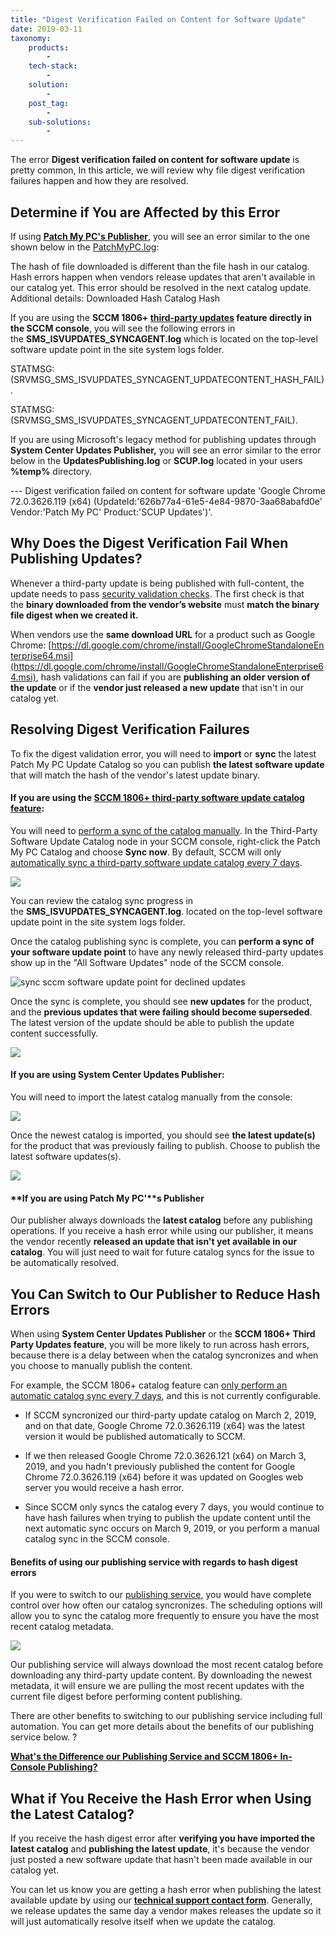 ```yaml
---
title: "Digest Verification Failed on Content for Software Update"
date: 2019-03-11
taxonomy:
    products:
        - 
    tech-stack:
        - 
    solution:
        - 
    post_tag:
        - 
    sub-solutions:
        - 
---
```


The error **Digest verification failed on content for software update** is pretty common, In this article, we will review why file digest verification failures happen and how they are resolved.

## Determine if You are Affected by this Error

If using **[Patch My PC's Publisher](/docs)**, you will see an error similar to the one shown below in the [PatchMyPC.log](/collecting-log-files-for-patch-my-pc-support#publishing-in-console-logs):

The hash of file downloaded is different than the file hash in our catalog. Hash errors happen when vendors release updates that aren't available in our catalog yet. This error should be resolved in the next catalog update. Additional details: Downloaded Hash Catalog Hash

If you are using the **SCCM 1806+ [third-party updates](https://docs.microsoft.com/en-us/mem/configmgr/sum/deploy-use/third-party-software-updates) feature directly in the SCCM console**, you will see the following errors in the **SMS\_ISVUPDATES\_SYNCAGENT.log** which is located on the top-level software update point in the site system logs folder.

STATMSG: (SRVMSG\_SMS\_ISVUPDATES\_SYNCAGENT\_UPDATECONTENT\_HASH\_FAIL).

STATMSG: (SRVMSG\_SMS\_ISVUPDATES\_SYNCAGENT\_UPDATECONTENT\_FAIL).

If you are using Microsoft's legacy method for publishing updates through **System Center Updates Publisher,** you will see an error similar to the error below in the **UpdatesPublishing.log** or **SCUP.log** located in your users **%temp%** directory.

\--- Digest verification failed on content for software update 'Google Chrome 72.0.3626.119 (x64) (UpdateId:'626b77a4-61e5-4e84-9870-3aa68abafd0e' Vendor:'Patch My PC' Product:'SCUP Updates')'.

## Why Does the Digest Verification Fail When Publishing Updates?

Whenever a third-party update is being published with full-content, the update needs to pass [security validation checks](https://patchmypc.com/deep-dive-into-security-validation-of-third-party-software-updates-in-microsoft-sccm). The first check is that the **binary downloaded from the vendor’s website** must **match the binary file digest when we created it.**

When vendors use the **same download URL** for a product such as Google Chrome: [https://dl.google.com/chrome/install/GoogleChromeStandaloneEnterprise64.msi](https://dl.google.com/chrome/install/GoogleChromeStandaloneEnterprise64.msi), hash validations can fail if you are **publishing an older version of the update** or if the **vendor just released a new update** that isn't in our catalog yet.

## Resolving Digest Verification Failures

To fix the digest validation error, you will need to **import** or **sync** the latest Patch My PC Update Catalog so you can publish **the latest software update** that will match the hash of the vendor's latest update binary.

#### **If you are using the [SCCM 1806+ third-party software update catalog feature](https://docs.microsoft.com/en-us/mem/configmgr/sum/deploy-use/third-party-software-updates):**

You will need to [perform a sync of the catalog manually](https://docs.microsoft.com/en-us/mem/configmgr/sum/deploy-use/third-party-software-updates#subscribe-to-a-third-party-catalog-and-sync-updates). In the Third-Party Software Update Catalog node in your SCCM console, right-click the Patch My PC Catalog and choose **Sync now**. By default, SCCM will only [automatically sync a third-party software update catalog every 7 days](https://docs.microsoft.com/en-us/mem/configmgr/sum/deploy-use/third-party-software-updates#subscribe-to-a-third-party-catalog-and-sync-updates).

![](../../_images/force-third-party-software-update-catalog-sync-in-the-sccm-console.png)

You can review the catalog sync progress in the **SMS\_ISVUPDATES\_SYNCAGENT.log**. located on the top-level software update point in the site system logs folder.

Once the catalog publishing sync is complete, you can **perform a sync of your software update point** to have any newly released third-party updates show up in the "All Software Updates" node of the SCCM console.

![sync sccm software update point for declined updates](images/sync-sccm-software-update-point-for-declined-updates.png)

Once the sync is complete, you should see **new updates** for the product, and the **previous updates that were failing should become superseded**. The latest version of the update should be able to publish the update content successfully.

![](../../_images/new-updates-synced-in-sccm-publish-with-full-content.png)

#### **If you are using System Center Updates Publisher:**

You will need to import the latest catalog manually from the console:

![](../../_images/import-the-lastest-patchmypc-third-party-update-catalog-to-resolve-hash-error-in-scup.png)

Once the newest catalog is imported, you should see **the latest update(s)** for the product that was previously failing to publish. Choose to publish the latest software updates(s).

![](../../_images/scup-with-latest-third-party-updates-imported.png)

#### **If you are using Patch My PC'****s Publisher**

Our publisher always downloads the **latest catalog** before any publishing operations. If you receive a hash error while using our publisher, it means the vendor recently **released an update that isn't yet available in our catalog**. You will just need to wait for future catalog syncs for the issue to be automatically resolved.

## You Can Switch to Our Publisher to Reduce Hash Errors

When using **System Center Updates Publisher** or the **SCCM 1806+ Third Party Updates feature**, you will be more likely to run across hash errors, because there is a delay between when the catalog syncronizes and when you choose to manually publish the content.

For example, the SCCM 1806+ catalog feature can [only perform an automatic catalog sync every 7 days](https://docs.microsoft.com/en-us/mem/configmgr/sum/deploy-use/third-party-software-updates#subscribe-to-a-third-party-catalog-and-sync-updates), and this is not currently configurable.

- If SCCM syncronized our third-party update catalog on March 2, 2019, and on that date, Google Chrome 72.0.3626.119 (x64) was the latest version it would be published automatically to SCCM.

- If we then released Google Chrome 72.0.3626.121 (x64) on March 3, 2019, and you hadn't previously published the content for Google Chrome 72.0.3626.119 (x64) before it was updated on Googles web server you would receive a hash error.

- Since SCCM only syncs the catalog every 7 days, you would continue to have hash failures when trying to publish the update content until the next automatic sync occurs on March 9, 2019, or you perform a manual catalog sync in the SCCM console.

#### Benefits of using our publishing service with regards to hash digest errors

If you were to switch to our [publishing service](https://patchmypc.com/publishing-service-setup-documentation), you would have complete control over how often our catalog syncronizes. The scheduling options will allow you to sync the catalog more frequently to ensure you have the most recent catalog metadata.

![](../../_images/publishing-service-sync-scedule.png)

Our publishing service will always download the most recent catalog before downloading any third-party update content. By downloading the newest metadata, it will ensure we are pulling the most recent updates with the current file digest before performing content publishing.

There are other benefits to switching to our publishing service including full automation. You can get more details about the benefits of our publishing service below. ?

**[What's the Difference our Publishing Service and SCCM 1806+ In-Console Publishing?](https://patchmypc.com/frequently-asked-questions#publishing-service-vs-sccm-publishing)**

## What if You Receive the Hash Error when Using the Latest Catalog?

If you receive the hash digest error after **verifying you have imported the latest catalog** and **publishing the latest update**, it's because the vendor just posted a new software update that hasn't been made available in our catalog yet. 

You can let us know you are getting a hash error when publishing the latest available update by using our **[technical support contact form](https://patchmypc.com/technical-support)**. Generally, we release updates the same day a vendor makes releases the update so it will just automatically resolve itself when we update the catalog.
